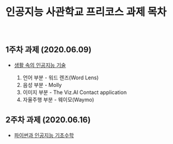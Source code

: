# 인공지능 사관학교 프리코스 과제 목차
　  
## 1주차 과제 (2020.06.09)
- [생활 속의 인공지능 기술](https://colab.research.google.com/github/ilkangna/Whistle/blob/master/%EC%83%9D%ED%99%9C_%EC%86%8D_%EC%9D%B8%EA%B3%B5%EC%A7%80%EB%8A%A5_%EA%B8%B0%EC%88%A0.ipynb)

  1. 언어 부분 - 워드 렌즈(Word Lens)
  2. 음성 부분 - Molly
  3. 이미지 부분 - The Viz.AI Contact application
  4. 자율주행 부분 - 웨이모(Waymo)
  　  
## 2주차 과제 (2020.06.16)
- [파이썬과 인공지능 기초수학](https://colab.research.google.com/drive/1PFajW5n8g7_3crtbhmztviclBJzFksF8)
